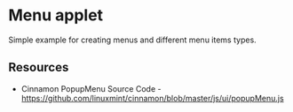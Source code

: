 # Menu applet

Simple example for creating menus and different menu items types.

## Resources

- Cinnamon PopupMenu Source Code - https://github.com/linuxmint/cinnamon/blob/master/js/ui/popupMenu.js